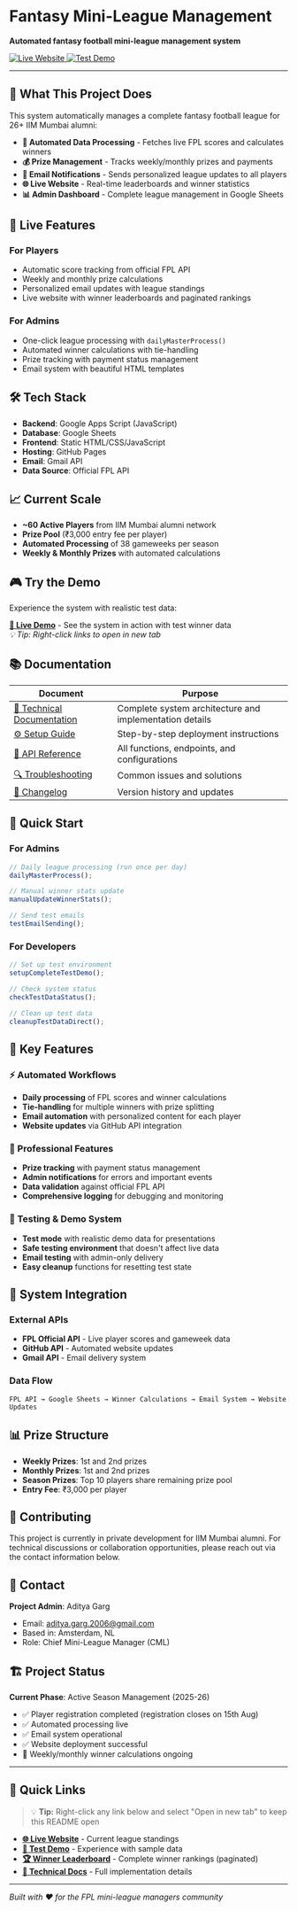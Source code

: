 # Fantasy Mini-League Management

**Automated fantasy football mini-league management system**

<a href="https://adigunners.github.io/" target="_blank">
  <img src="https://img.shields.io/badge/Live-Website-success?style=for-the-badge" alt="Live Website" />
</a>
<a href="https://adigunners.github.io/?test=true" target="_blank">
  <img src="https://img.shields.io/badge/Test-Demo-orange?style=for-the-badge" alt="Test Demo" />
</a>

---

## 🎯 What This Project Does

This system automatically manages a complete fantasy football league for 26+ IIM Mumbai alumni:

- **🔄 Automated Data Processing** - Fetches live FPL scores and calculates winners
- **💰 Prize Management** - Tracks weekly/monthly prizes and payments
- **📧 Email Notifications** - Sends personalized league updates to all players
- **🌐 Live Website** - Real-time leaderboards and winner statistics
- **📊 Admin Dashboard** - Complete league management in Google Sheets

## 🚀 Live Features

### For Players

- Automatic score tracking from official FPL API
- Weekly and monthly prize calculations
- Personalized email updates with league standings
- Live website with winner leaderboards and paginated rankings

### For Admins

- One-click league processing with `dailyMasterProcess()`
- Automated winner calculations with tie-handling
- Prize tracking with payment status management
- Email system with beautiful HTML templates

## 🛠 Tech Stack

- **Backend**: Google Apps Script (JavaScript)
- **Database**: Google Sheets
- **Frontend**: Static HTML/CSS/JavaScript
- **Hosting**: GitHub Pages
- **Email**: Gmail API
- **Data Source**: Official FPL API

## 📈 Current Scale

- **~60 Active Players** from IIM Mumbai alumni network
- **Prize Pool** (₹3,000 entry fee per player)
- **Automated Processing** of 38 gameweeks per season
- **Weekly & Monthly Prizes** with automated calculations

## 🎮 Try the Demo

Experience the system with realistic test data:

**[📱 Live Demo](https://adigunners.github.io/?test=true)** - See the system in action with test winner data  
_💡 Tip: Right-click links to open in new tab_

## 📚 Documentation

| Document                                                      | Purpose                                                 |
| ------------------------------------------------------------- | ------------------------------------------------------- |
| [🔧 Technical Documentation](docs/TECHNICAL_DOCUMENTATION.md) | Complete system architecture and implementation details |
| [⚙️ Setup Guide](docs/SETUP_GUIDE.md)                         | Step-by-step deployment instructions                    |
| [📖 API Reference](docs/API_REFERENCE.md)                     | All functions, endpoints, and configurations            |
| [🔍 Troubleshooting](docs/TROUBLESHOOTING.md)                 | Common issues and solutions                             |
| [📝 Changelog](docs/CHANGELOG.md)                             | Version history and updates                             |

## 🚀 Quick Start

### For Admins

```javascript
// Daily league processing (run once per day)
dailyMasterProcess();

// Manual winner stats update
manualUpdateWinnerStats();

// Send test emails
testEmailSending();
```

### For Developers

```javascript
// Set up test environment
setupCompleteTestDemo();

// Check system status
checkTestDataStatus();

// Clean up test data
cleanupTestDataDirect();
```

## 🎯 Key Features

### ⚡ Automated Workflows

- **Daily processing** of FPL scores and winner calculations
- **Tie-handling** for multiple winners with prize splitting
- **Email automation** with personalized content for each player
- **Website updates** via GitHub API integration

### 💎 Professional Features

- **Prize tracking** with payment status management
- **Admin notifications** for errors and important events
- **Data validation** against official FPL API
- **Comprehensive logging** for debugging and monitoring

### 🧪 Testing & Demo System

- **Test mode** with realistic demo data for presentations
- **Safe testing environment** that doesn't affect live data
- **Email testing** with admin-only delivery
- **Easy cleanup** functions for resetting test state

## 🔗 System Integration

### External APIs

- **FPL Official API** - Live player scores and gameweek data
- **GitHub API** - Automated website updates
- **Gmail API** - Email delivery system

### Data Flow

```
FPL API → Google Sheets → Winner Calculations → Email System → Website Updates
```

## 📊 Prize Structure

- **Weekly Prizes**: 1st and 2nd prizes
- **Monthly Prizes**: 1st and 2nd prizes
- **Season Prizes**: Top 10 players share remaining prize pool
- **Entry Fee**: ₹3,000 per player

## 🤝 Contributing

This project is currently in private development for IIM Mumbai alumni. For technical discussions or collaboration opportunities, please reach out via the contact information below.

## 📧 Contact

**Project Admin**: Aditya Garg

- Email: aditya.garg.2006@gmail.com
- Based in: Amsterdam, NL
- Role: Chief Mini-League Manager (CML)

## 🏗 Project Status

**Current Phase**: Active Season Management (2025-26)

- ✅ Player registration completed (registration closes on 15th Aug)
- ✅ Automated processing live
- ✅ Email system operational
- ✅ Website deployment successful
- 🔄 Weekly/monthly winner calculations ongoing

---

## 📱 Quick Links

> 💡 **Tip:** Right-click any link below and select "Open in new tab" to keep this README open

- **[🌐 Live Website](https://adigunners.github.io/)** - Current league standings
- **[🧪 Test Demo](https://adigunners.github.io/?test=true)** - Experience with sample data
- **[🏆 Winner Leaderboard](https://adigunners.github.io/winners.html)** - Complete winner rankings (paginated)
- **[📖 Technical Docs](docs/TECHNICAL_DOCUMENTATION.md)** - Full implementation details

---

_Built with ❤️ for the FPL mini-league managers community_
